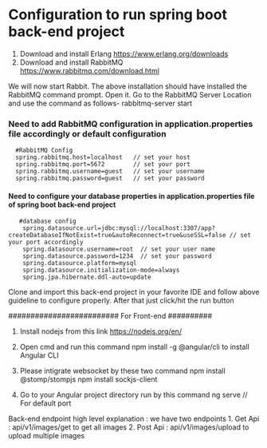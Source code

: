 # Configuration to run spring boot back-end project
  1. Download and install Erlang    https://www.erlang.org/downloads
  2. Download and install  RabbitMQ  https://www.rabbitmq.com/download.html
  
  We will now start Rabbit. The above installation should have installed the RabbitMQ command prompt. Open it.
  Go to the RabbitMQ Server Location and use the command as follows- rabbitmq-server start
  
  ### Need to add RabbitMQ configuration in application.properties file accordingly or default configuration
      #RabbitMQ Config
      spring.rabbitmq.host=localhost   // set your host
      spring.rabbitmq.port=5672        // set your port
      spring.rabbitmq.username=guest   // set your username
      spring.rabbitmq.password=guest   // set your password
  
  #### Need to configure your database properties in application.properties file of spring boot back-end project
       #database config
        spring.datasource.url=jdbc:mysql://localhost:3307/app?createDatabaseIfNotExist=true&autoReconnect=true&useSSL=false // set your port accordingly
        spring.datasource.username=root  // set your user name
        spring.datasource.password=1234  // set your password
        spring.datasource.platform=mysql
        spring.datasource.initialization-mode=always
        spring.jpa.hibernate.ddl-auto=update
        
  Clone and import this back-end project in your favorite IDE and follow above guideline to configure properly.
  After that just click/hit the run button
  
  ######################### For Front-end ##########
  1. Install nodejs from this link https://nodejs.org/en/
  2. Open cmd and run this command   npm install -g @angular/cli   to install Angular CLI
  3. Please intigrate websocket by these two command
      npm install @stomp/stompjs
      npm install sockjs-client
      
  4. Go to your Angular project directory run by this command  ng serve // For default port 
  
  
  Back-end endpoint high level explanation :
   we have two endpoints 
      1. Get Api : api/v1/images/get   to get all images 
      2. Post Api : api/v1/images/upload  to upload multiple images
      
      
  
